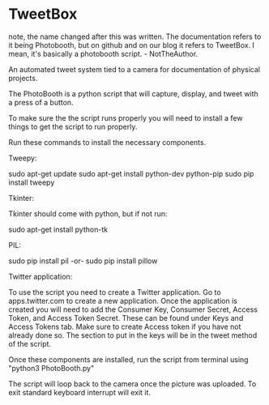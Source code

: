 # TweetBox
note, the name changed after this was written. The documentation refers to it being Photobooth, but on github and on our blog it refers to TweetBox. I mean, it's basically a photobooth script. - NotTheAuthor.

An automated tweet system tied to a camera for documentation of physical projects.

The PhotoBooth is a python script that will capture, display, and tweet with a press of a button.

To make sure the the script runs properly you will need to install a few things to get the script to run properly.

Run these commands to install the necessary components.

Tweepy:

sudo apt-get update
sudo apt-get install python-dev python-pip
sudo pip install tweepy

Tkinter:

Tkinter should come with python, but if not run:

sudo apt-get install python-tk

PIL:

sudo pip install pil 
-or-
sudo pip install pillow

Twitter application:

To use the script you need to create a Twitter application.
Go to apps.twitter.com to create a new application.
Once the application is created you will need to add the Consumer Key, Consumer Secret, Access Token, and Access Token Secret.
These can be found under Keys and Access Tokens tab. Make sure to create Access token if you have not already done so.
The section to put in the keys will be in the tweet method of the script.


Once these components are installed, run the script from terminal using "python3 PhotoBooth.py"

The script will loop back to the camera once the picture was uploaded. To exit standard keyboard interrupt will exit it.
